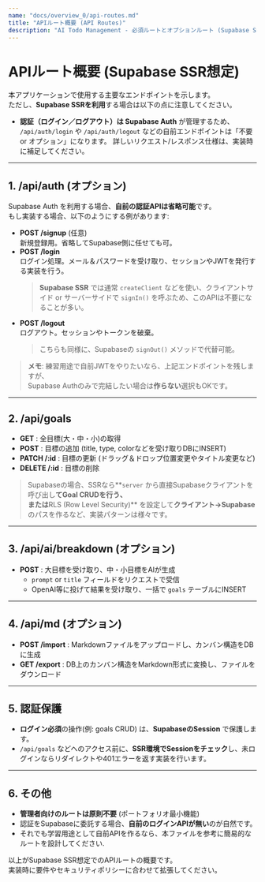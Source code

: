 ```yaml
---
name: "docs/overview_0/api-routes.md"
title: "APIルート概要 (API Routes)"
description: "AI Todo Management - 必須ルートとオプションルート (Supabase SSR想定版)"
---
```


# APIルート概要 (Supabase SSR想定)

本アプリケーションで使用する主要なエンドポイントを示します。  
ただし、**Supabase SSRを利用**する場合は以下の点に注意してください。

- **認証（ログイン／ログアウト）は Supabase Auth** が管理するため、  
  `/api/auth/login` や `/api/auth/logout` などの自前エンドポイントは「不要 or オプション」になります。
詳しいリクエスト/レスポンス仕様は、実装時に補足してください。

---

## 1. /api/auth (オプション)
Supabase Auth を利用する場合、**自前の認証APIは省略可能**です。  
もし実装する場合、以下のようにする例があります:

- **POST /signup** (任意)  
  新規登録用。省略してSupabase側に任せても可。  
- **POST /login**  
  ログイン処理。メール＆パスワードを受け取り、セッションやJWTを発行する実装を行う。  
  > **Supabase SSR** では通常 `createClient` などを使い、クライアントサイド or サーバーサイドで `signIn()` を呼ぶため、このAPIは不要になることが多い。  
- **POST /logout**  
  ログアウト。セッションやトークンを破棄。  
  > こちらも同様に、Supabaseの `signOut()` メソッドで代替可能。

> **メモ**: 練習用途で自前JWTをやりたいなら、上記エンドポイントを残しますが、  
> Supabase Authのみで完結したい場合は**作らない**選択もOKです。

---

## 2. /api/goals
- **GET** : 全目標(大・中・小)の取得  
- **POST** : 目標の追加 (title, type, colorなどを受け取りDBにINSERT)  
- **PATCH /:id** : 目標の更新 (ドラッグ＆ドロップ位置変更やタイトル変更など)  
- **DELETE /:id** : 目標の削除

> Supabaseの場合、SSRなら**`server` から直接Supabaseクライアントを呼び出し**てGoal CRUDを行う、  
> または**RLS (Row Level Security)** を設定して**クライアント→Supabase**のパスを作るなど、実装パターンは様々です。

---

## 3. /api/ai/breakdown (オプション)
- **POST** : 大目標を受け取り、中・小目標をAIが生成  
  - `prompt` or `title` フィールドをリクエストで受信  
  - OpenAI等に投げて結果を受け取り、一括で `goals` テーブルにINSERT

---

## 4. /api/md (オプション)
- **POST /import** : Markdownファイルをアップロードし、カンバン構造をDBに生成  
- **GET /export** : DB上のカンバン構造をMarkdown形式に変換し、ファイルをダウンロード

---

## 5. 認証保護
- **ログイン必須**の操作(例: goals CRUD) は、**SupabaseのSession** で保護します。  
- `/api/goals` などへのアクセス前に、**SSR環境でSessionをチェック**し、未ログインならリダイレクトや401エラーを返す実装を行います。

---

## 6. その他
- **管理者向けのルートは原則不要** (ポートフォリオ最小機能)  
- 認証をSupabaseに委託する場合、**自前のログインAPIが無い**のが自然です。  
- それでも学習用途として自前APIを作るなら、本ファイルを参考に簡易的なルートを設計してください.

以上がSupabase SSR想定でのAPIルートの概要です。  
実装時に要件やセキュリティポリシーに合わせて拡張してください。

